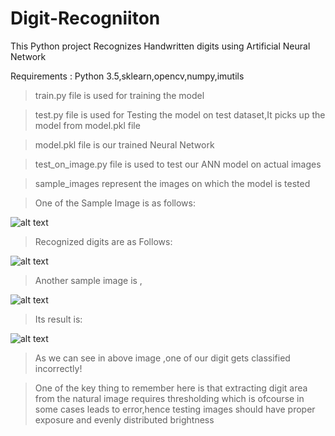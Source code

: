 # Digit-Recogniiton
This Python project Recognizes Handwritten digits using Artificial Neural Network

Requirements : Python 3.5,sklearn,opencv,numpy,imutils
> train.py file is used for training the model

> test.py file is used for Testing the model on test dataset,It picks up the model from model.pkl file

> model.pkl file is our trained Neural Network

> test_on_image.py file is used to test our ANN model on actual images

> sample_images represent the images on which the model is tested

> One of the Sample Image is as follows:

![alt text](https://ibb.co/n0P4Spy)

> Recognized digits are as Follows:

![alt text](https://ibb.co/xC1b3hY)

>Another sample image is ,

![alt text](https://ibb.co/NSTcWX1)

>Its result is:

![alt text](https://ibb.co/RH3nR8c)


> As we can see in above image ,one of our digit gets classified incorrectly!

> One of the key thing to remember here is that extracting digit area from the natural image requires thresholding
	which is ofcourse in some cases leads to error,hence testing images should have proper exposure and evenly 
	distributed brightness
